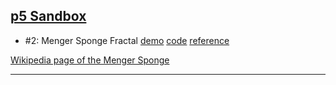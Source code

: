 ## [p5 Sandbox][p5-sandbox]

- \#2: Menger Sponge Fractal [demo][cc2-demo] [code][cc2-code] [reference][cc2-ref]

[Wikipedia page of the Menger Sponge][wiki]

---

[p5-sandbox]: https://mayognaise.github.io/p5-sandbox
[cc2-code]: https://github.com/mayognaise/p5-sandbox/tree/master/coding-train/cc2-menger-sponge
[cc2-demo]: https://mayognaise.github.io/p5-sandbox/coding-train/cc2-menger-sponge
[cc2-ref]: http://thecodingtrain.com/CodingChallenges/002-mengersponge.html
[wiki]: https://en.wikipedia.org/wiki/Menger_sponge

